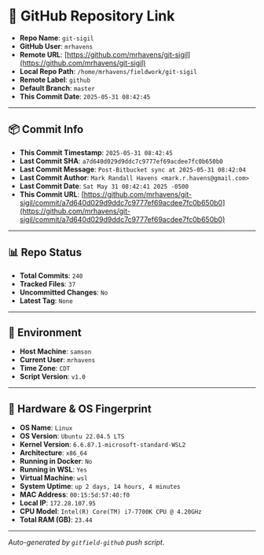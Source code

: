 # 🔗 GitHub Repository Link

- **Repo Name**: `git-sigil`
- **GitHub User**: `mrhavens`
- **Remote URL**: [https://github.com/mrhavens/git-sigil](https://github.com/mrhavens/git-sigil)
- **Local Repo Path**: `/home/mrhavens/fieldwork/git-sigil`
- **Remote Label**: `github`
- **Default Branch**: `master`
- **This Commit Date**: `2025-05-31 08:42:45`

---

## 📦 Commit Info

- **This Commit Timestamp**: `2025-05-31 08:42:45`
- **Last Commit SHA**: `a7d640d029d9ddc7c9777ef69acdee7fc0b650b0`
- **Last Commit Message**: `Post-Bitbucket sync at 2025-05-31 08:42:04`
- **Last Commit Author**: `Mark Randall Havens <mark.r.havens@gmail.com>`
- **Last Commit Date**: `Sat May 31 08:42:41 2025 -0500`
- **This Commit URL**: [https://github.com/mrhavens/git-sigil/commit/a7d640d029d9ddc7c9777ef69acdee7fc0b650b0](https://github.com/mrhavens/git-sigil/commit/a7d640d029d9ddc7c9777ef69acdee7fc0b650b0)

---

## 📊 Repo Status

- **Total Commits**: `240`
- **Tracked Files**: `37`
- **Uncommitted Changes**: `No`
- **Latest Tag**: `None`

---

## 🧭 Environment

- **Host Machine**: `samson`
- **Current User**: `mrhavens`
- **Time Zone**: `CDT`
- **Script Version**: `v1.0`

---

## 🧬 Hardware & OS Fingerprint

- **OS Name**: `Linux`
- **OS Version**: `Ubuntu 22.04.5 LTS`
- **Kernel Version**: `6.6.87.1-microsoft-standard-WSL2`
- **Architecture**: `x86_64`
- **Running in Docker**: `No`
- **Running in WSL**: `Yes`
- **Virtual Machine**: `wsl`
- **System Uptime**: `up 2 days, 14 hours, 4 minutes`
- **MAC Address**: `00:15:5d:57:40:f0`
- **Local IP**: `172.28.107.95`
- **CPU Model**: `Intel(R) Core(TM) i7-7700K CPU @ 4.20GHz`
- **Total RAM (GB)**: `23.44`

---

_Auto-generated by `gitfield-github` push script._

